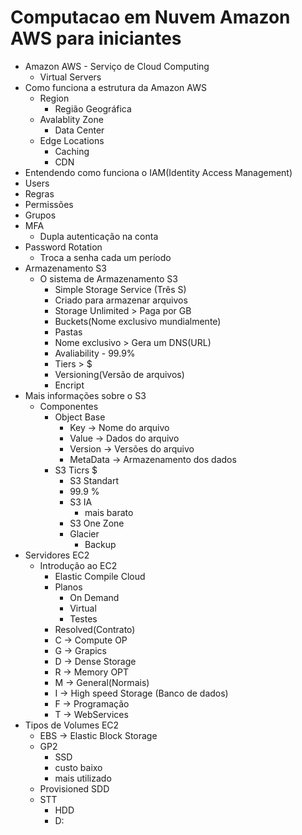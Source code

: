 # Computacao em Nuvem Amazon AWS para iniciantes

- Amazon AWS - Serviço de Cloud Computing
  - Virtual Servers
- Como funciona a estrutura da Amazon AWS
  - Region
    - Região Geográfica
  - Avalablity Zone
    - Data Center
  - Edge Locations
    - Caching
    - CDN
- Entendendo como funciona o IAM(Identity Access Management)
 - Users
 - Regras
 - Permissões
 - Grupos
 - MFA
   - Dupla autenticação na conta
 - Password Rotation
   - Troca a senha cada um período
- Armazenamento S3
  - O sistema de Armazenamento S3
    - Simple Storage Service (Três S)
    - Criado para armazenar arquivos
    - Storage Unlimited > Paga por GB
    - Buckets(Nome exclusivo mundialmente)
    - Pastas
    - Nome exclusivo > Gera um DNS(URL)
    - Avaliability - 99.9%
    - Tiers > $
    - Versioning(Versão de arquivos)
    - Encript
- Mais informações sobre o S3
  - Componentes
    - Object Base
      -  Key -> Nome do arquivo
      -  Value -> Dados do arquivo
      -  Version -> Versões do arquivo
      -  MetaData -> Armazenamento dos dados
    - S3 Ticrs $
       -  S3 Standart
         - 99.9 %
       - S3 IA
         - mais barato
       - S3 One Zone
       - Glacier
         - Backup
- Servidores EC2
  - Introdução ao EC2
    - Elastic Compile Cloud
    - Planos
      - On Demand
      - Virtual
      - Testes
    - Resolved(Contrato)
    - C -> Compute OP
    - G -> Grapics
    - D -> Dense Storage
    - R -> Memory OPT
    - M -> General(Normais)
    - I -> High speed Storage (Banco de dados)
    - F -> Programação
    - T -> WebServices
- Tipos de Volumes EC2
  - EBS -> Elastic Block Storage
  - GP2
    - SSD
    - custo baixo
    - mais utilizado
  - Provisioned SDD
  - STT
    - HDD
    -  D:
